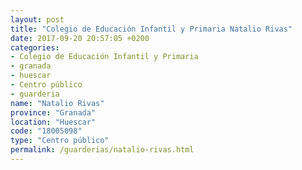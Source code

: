 ```yaml
---
layout: post
title: "Colegio de Educación Infantil y Primaria Natalio Rivas"
date: 2017-09-20 20:57:05 +0200
categories:
- Colegio de Educación Infantil y Primaria
- granada
- huescar
- Centro público
- guarderia
name: "Natalio Rivas"
province: "Granada"
location: "Huescar"
code: "18005098"
type: "Centro público"
permalink: /guarderias/natalio-rivas.html
---
```


